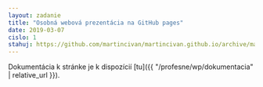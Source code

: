 ```yaml
---
layout: zadanie
title: "Osobná webová prezentácia na GitHub pages"
date: 2019-03-07
cislo: 1
stahuj: https://github.com/martincivan/martincivan.github.io/archive/master.zip
---
```


Dokumentácia k stránke je k dispozícií [tu]({{ "/profesne/wp/dokumentacia" | relative_url }}). 
